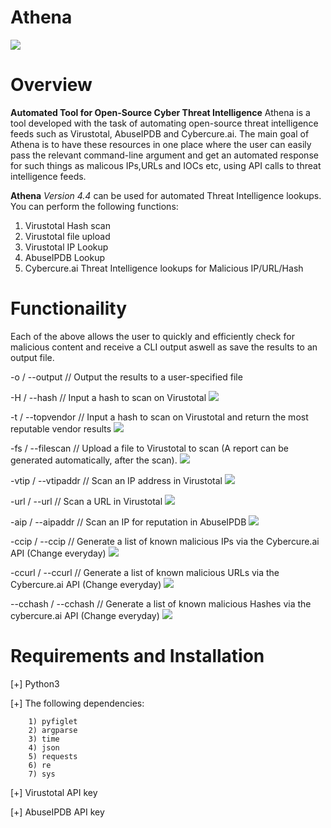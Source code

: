 # Athena

![](images/images/Athena-Header.png)

<h1><b>Overview</b></h1>
<b>Automated Tool for Open-Source Cyber Threat Intelligence</b>
Athena is a tool developed with the task of automating open-source threat intelligence feeds such as Virustotal, AbuseIPDB and Cybercure.ai. The main goal of         Athena is to have these resources in one place where the user can easily pass the relevant command-line argument and get an automated response for such things as malicous IPs,URLs and IOCs etc, using API calls to threat intelligence feeds. 

<b>Athena</b> <i>Version 4.4</i> can be used for automated Threat Intelligence lookups. You can perform the following functions:

1) Virustotal Hash scan 
2) Virustotal file upload
3) Virustotal IP Lookup
4) AbuseIPDB Lookup
5) Cybercure.ai Threat Intelligence lookups for Malicious IP/URL/Hash

<h1><b> Functionaility </b></h1>
Each of the above allows the user to quickly and efficiently check for malicious content and receive a CLI output aswell as save the results to an output file.

-o / --output // Output the results to a user-specified file

-H / --hash // Input a hash to scan on Virustotal
![](images/images/Athena-Hash.gif)

-t / --topvendor // Input a hash to scan on Virustotal and return the most reputable vendor results
![](images/images/Athena-Hash-Top5.gif)

-fs / --filescan // Upload a file to Virustotal to scan (A report can be generated automatically, after the scan).
![](images/images/Athena-Fileupload.gif)

-vtip / --vtipaddr // Scan an IP address in Virustotal 
![](images/images/Athena-VTIP.gif)

-url / --url // Scan a URL in Virustotal
![](images/images/Athena-VTURL.gif)

-aip / --aipaddr // Scan an IP for reputation in AbuseIPDB
![](images/images/Athena-AbuseIP.gif)

-ccip / --ccip // Generate a list of known malicious IPs via the Cybercure.ai API (Change everyday)
![](images/images/Athena-CCIP.gif)

-ccurl / --ccurl // Generate a list of known malicious URLs via the Cybercure.ai API (Change everyday)
![](images/images/Athena-CCURL.gif)

--cchash / --cchash // Generate a list of known malicious Hashes via the cybercure.ai API (Change everyday)
![](images/images/Athena-CCHash.gif)

<h1><b>Requirements and Installation</b></h1>

[+] Python3

[+] The following dependencies: 

        1) pyfiglet
        2) argparse
        3) time
        4) json
        5) requests
        6) re 
        7) sys
        
[+] Virustotal API key

[+] AbuseIPDB API key

